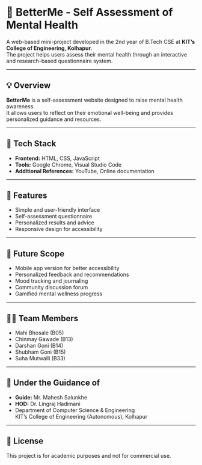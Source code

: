 # 🧠 BetterMe - Self Assessment of Mental Health

A web-based mini-project developed in the 2nd year of B.Tech CSE at **KIT’s College of Engineering, Kolhapur**.  
The project helps users assess their mental health through an interactive and research-based questionnaire system.

---

## 💡 Overview
**BetterMe** is a self-assessment website designed to raise mental health awareness.  
It allows users to reflect on their emotional well-being and provides personalized guidance and resources.

---

## 🧰 Tech Stack
- **Frontend:** HTML, CSS, JavaScript  
- **Tools:** Google Chrome, Visual Studio Code  
- **Additional References:** YouTube, Online documentation  

---

## 🚀 Features
- Simple and user-friendly interface  
- Self-assessment questionnaire  
- Personalized results and advice  
- Responsive design for accessibility  

---

## 🔮 Future Scope
- Mobile app version for better accessibility  
- Personalized feedback and recommendations  
- Mood tracking and journaling  
- Community discussion forum  
- Gamified mental wellness progress  

---

## 👨‍💻 Team Members
- Mahi Bhosale (B05)  
- Chinmay Gawade (B13)  
- Darshan Goni (B14)  
- Shubham Goni (B15)  
- Suha Mutwalli (B33)  

---

## 🏫 Under the Guidance of
- **Guide:** Mr. Mahesh Salunkhe  
- **HOD:** Dr. Lingraj Hadimani  
- Department of Computer Science & Engineering  
  KIT’s College of Engineering (Autonomous), Kolhapur  

---

## 📜 License
This project is for academic purposes and not for commercial use.

